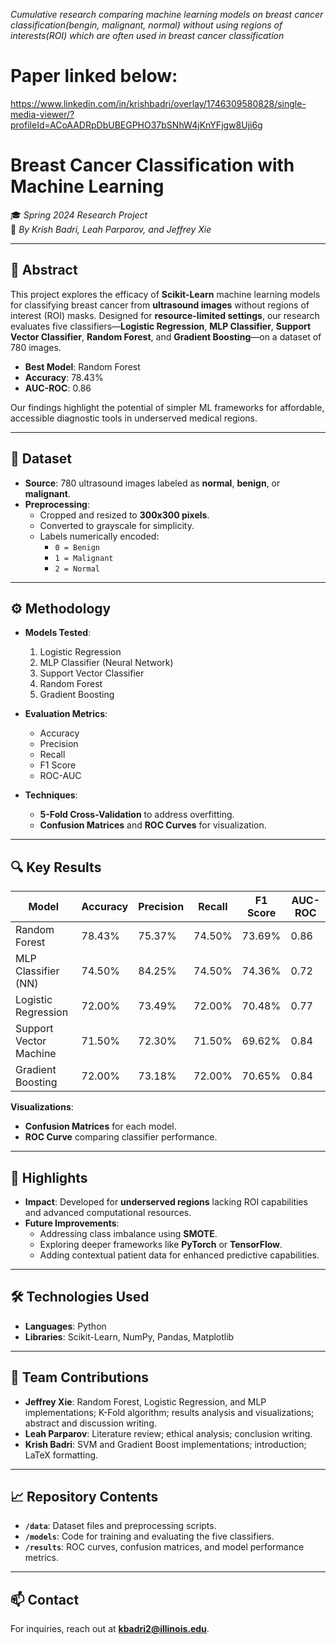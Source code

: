 *Cumulative research comparing machine learning models on breast cancer classification(bengin, malignant, normal) without using regions of interests(ROI) which are often used in breast cancer classification*

# Paper linked below: 

https://www.linkedin.com/in/krishbadri/overlay/1746309580828/single-media-viewer/?profileId=ACoAADRpDbUBEGPHO37bSNhW4jKnYFjgw8Uji6g

# **Breast Cancer Classification with Machine Learning**  
🎓 *Spring 2024 Research Project*  
📍 *By Krish Badri, Leah Parparov, and Jeffrey Xie*  

---

## **📜 Abstract**
This project explores the efficacy of **Scikit-Learn** machine learning models for classifying breast cancer from **ultrasound images** without regions of interest (ROI) masks. Designed for **resource-limited settings**, our research evaluates five classifiers—**Logistic Regression**, **MLP Classifier**, **Support Vector Classifier**, **Random Forest**, and **Gradient Boosting**—on a dataset of 780 images.  
- **Best Model**: Random Forest  
- **Accuracy**: 78.43%  
- **AUC-ROC**: 0.86  

Our findings highlight the potential of simpler ML frameworks for affordable, accessible diagnostic tools in underserved medical regions.

---

## **📂 Dataset**  
- **Source**: 780 ultrasound images labeled as **normal**, **benign**, or **malignant**.  
- **Preprocessing**:
  - Cropped and resized to **300x300 pixels**.  
  - Converted to grayscale for simplicity.  
  - Labels numerically encoded:  
    - `0 = Benign`  
    - `1 = Malignant`  
    - `2 = Normal`  

---

## **⚙️ Methodology**
- **Models Tested**:
  1. Logistic Regression  
  2. MLP Classifier (Neural Network)  
  3. Support Vector Classifier  
  4. Random Forest  
  5. Gradient Boosting  

- **Evaluation Metrics**:
  - Accuracy  
  - Precision  
  - Recall  
  - F1 Score  
  - ROC-AUC  

- **Techniques**:
  - **5-Fold Cross-Validation** to address overfitting.  
  - **Confusion Matrices** and **ROC Curves** for visualization.  

---

## **🔍 Key Results**
| Model                 | Accuracy | Precision | Recall | F1 Score | AUC-ROC |
|-----------------------|----------|-----------|--------|----------|---------|
| Random Forest         | 78.43%  | 75.37%    | 74.50% | 73.69%   | 0.86    |
| MLP Classifier (NN)   | 74.50%  | 84.25%    | 74.50% | 74.36%   | 0.72    |
| Logistic Regression   | 72.00%  | 73.49%    | 72.00% | 70.48%   | 0.77    |
| Support Vector Machine| 71.50%  | 72.30%    | 71.50% | 69.62%   | 0.84    |
| Gradient Boosting     | 72.00%  | 73.18%    | 72.00% | 70.65%   | 0.84    |

**Visualizations**:  
- **Confusion Matrices** for each model.  
- **ROC Curve** comparing classifier performance.  

---

## **🌟 Highlights**
- **Impact**: Developed for **underserved regions** lacking ROI capabilities and advanced computational resources.  
- **Future Improvements**:
  - Addressing class imbalance using **SMOTE**.  
  - Exploring deeper frameworks like **PyTorch** or **TensorFlow**.  
  - Adding contextual patient data for enhanced predictive capabilities.  

---

## **🛠️ Technologies Used**
- **Languages**: Python  
- **Libraries**: Scikit-Learn, NumPy, Pandas, Matplotlib  

---

## **👥 Team Contributions**
- **Jeffrey Xie**: Random Forest, Logistic Regression, and MLP implementations; K-Fold algorithm; results analysis and visualizations; abstract and discussion writing.  
- **Leah Parparov**: Literature review; ethical analysis; conclusion writing.  
- **Krish Badri**: SVM and Gradient Boost implementations; introduction; LaTeX formatting.  

---

## **📈 Repository Contents**
- **`/data`**: Dataset files and preprocessing scripts.  
- **`/models`**: Code for training and evaluating the five classifiers.  
- **`/results`**: ROC curves, confusion matrices, and model performance metrics.  

---

## **📫 Contact**
For inquiries, reach out at **kbadri2@illinois.edu**.  

